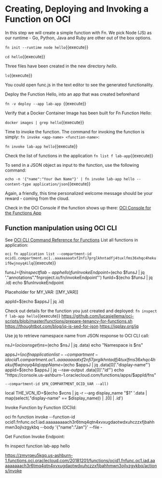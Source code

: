 # Creating, Deploying and Invoking a Function on OCI

In this step we will create a simple function with Fn. We pick Node (JS) as our runtime - Go, Python, Java and Ruby are other out of the box options.

`fn init --runtime node hello`{{execute}}

`cd hello`{{execute}}

Three files have been created in the new directory *hello*.

`ls`{{execute}}

You could open func.js in the text editor to see the generated functionality.

Deploy the Function Hello, into an app that was created beforehand

`fn -v deploy --app lab-app `{{execute}}

Verify that a Docker Container Image has been built for Fn Function Hello:

`docker images | grep hello`{{execute}}

Time to invoke the function. The command for invoking the function is simply: `fn invoke <app-name> <function-name>`:

`fn invoke lab-app hello`{{execute}}

Check the list of functions in the application
`fn list f lab-app`{{execute}}

To send in a JSON object as input to the function, use the following command:

`echo -n '{"name":"Your Own Name"}' | fn invoke lab-app hello --content-type application/json`{{execute}}

Again, a friendly, this time personalized welcome message should be your reward - coming from the cloud.

Check in the OCI Console if the function shows up there:
[OCI Console for the Functions App](https://console.us-ashburn-1.oraclecloud.com/functions/apps/ocid1.fnapp.oc1.iad.aaaaaaaaahvgnhjlrvar7foio6qfqv7wql3x2fwmym4bih4kszmyrqeu5kgq/fns)

## Function manipulation using OCI CLI

See [OCI CLI Command Reference for Functions](https://docs.cloud.oracle.com/iaas/tools/oci-cli/2.8.0/oci_cli_docs/cmdref/fn.html)
List all functions in application:

`oci fn application list --compartment-id ocid1.compartment.oc1..aaaaaaaatxf2nfi7prglkhntadfj4tuxlfms36xhqc4hekuif6wjnoyq4ilq`{{execute}}

funsJ=$(fn inspect f lab-app hello)
funInvokeEndpoint=$(echo $funsJ | jq '."annotations"."fnproject.io/fn/invokeEndpoint"')
funId=$(echo $funsJ | jq .id)
echo $funInvokeEndpoint

Placeholder for MY_VAR:
[[MY_VAR]]

appId=$(echo $appsJ | jq .id)


Check out details for the function you just created and deployed:
`fn inspect f lab-app hello`{{execute}}
https://github.com/lucasjellema/oci-scripts/blob/master/functions/prepare-tenancy-for-functions.sh
https://thoughtbot.com/blog/jq-is-sed-for-json
https://jqplay.org/jq

Use jq to retrieve namespace name from JSON response to OCI CLI call:

nsJ=$(oci os ns get)
ns=$(echo $nsJ | jq .data)
echo "Namespace is $ns"

appsJ=$(oci fn application list --compartment-id ocid1.compartment.oc1..aaaaaaaatxf2nfi7prglkhntadfj4tuxlfms36xhqc4hekuif6wjnoyq4ilq)
appName=$(echo $appsJ | jq .data[0]'."display-name"')
appId=$(echo $appsJ | jq --raw-output .data[0]'."id"')
echo "https://console.us-ashburn-1.oraclecloud.com/functions/apps/$appId/fns"



    --compartment-id $FN_COMPARTMENT_OCID_VAR --all)
  local THE_VCN_ID=$(echo $vcns | jq -r --arg display_name "$1" '.data | map(select(."display-name" == $display_name)) | .[0] | .id')

Invoke Function by Function (OC)Id:

oci fn function invoke --function-id ocid1.fnfunc.oc1.iad.aaaaaaaaach3r6tmq4qtn4xvxugdaotwdxuhczzxfjbahhmwn3ojlvzgykbq --body '{"name":"Jan"}' --file -


Get Function Invoke Endpoint:

fn inspect function lab-app hello


https://zmyrqeu5kgq.us-ashburn-1.functions.oci.oraclecloud.com/20181201/functions/ocid1.fnfunc.oc1.iad.aaaaaaaaach3r6tmq4qtn4xvxugdaotwdxuhczzxfjbahhmwn3ojlvzgykbq/actions/invoke

